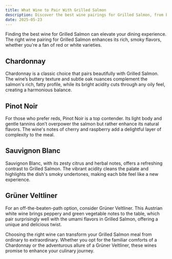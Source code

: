 ```yaml
---
title: What Wine to Pair With Grilled Salmon
description: Discover the best wine pairings for Grilled Salmon, from bold reds to crisp whites.
date: 2025-05-23
---
```


Finding the best wine for Grilled Salmon can elevate your dining experience. The right wine pairing for Grilled Salmon enhances its rich, smoky flavors, whether you're a fan of red or white varieties.

## Chardonnay

Chardonnay is a classic choice that pairs beautifully with Grilled Salmon. The wine’s buttery texture and subtle oak nuances complement the salmon's rich, fatty profile, while its bright acidity cuts through any oily feel, creating a harmonious balance.

## Pinot Noir

For those who prefer reds, Pinot Noir is a top contender. Its light body and gentle tannins don’t overpower the salmon but rather enhance its natural flavors. The wine's notes of cherry and raspberry add a delightful layer of complexity to the meal.

## Sauvignon Blanc

Sauvignon Blanc, with its zesty citrus and herbal notes, offers a refreshing contrast to Grilled Salmon. The vibrant acidity cleans the palate and highlights the dish's smoky undertones, making each bite feel like a new experience.

## Grüner Veltliner

For an off-the-beaten-path option, consider Grüner Veltliner. This Austrian white wine brings peppery and green vegetable notes to the table, which pair surprisingly well with the umami flavors in Grilled Salmon, offering a unique and delicious twist.

Choosing the right wine can transform your Grilled Salmon meal from ordinary to extraordinary. Whether you opt for the familiar comforts of a Chardonnay or the adventurous allure of a Grüner Veltliner, these wines promise to enhance your culinary journey.